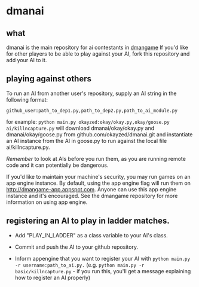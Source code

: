 # dmanai

## what

dmanai is the main repository for ai contestants in [dmangame][1] If you'd like
for other players to be able to play against your AI, fork this repository and
add your AI to it.

[1]:http://github.com/okayzed/dmangame

## playing against others

To run an AI from another user's repository, supply an AI string in the
following format:

    github_user:path_to_dep1.py,path_to_dep2.py,path_to_ai_module.py

for example: `python main.py okayzed:okay/okay.py,okay/goose.py
ai/killncapture.py` will download dmanai/okay/okay.py and dmanai/okay/goose.py
from github.com/okayzed/dmanai.git and instantiate an AI instance from the AI
in goose.py to run against the local file ai/killncapture.py.

*Remember* to look at AIs before you run them, as you are running remote code
and it can potentially be dangerous.

If you'd like to maintain your machine's security, you may run games on an app
engine instance. By default, using the app engine flag will run them on
http://dmangame-app.appspot.com. Anyone can use this app engine instance and it's
encouraged. See the dmangame repository for more information on using app engine.

## registering an AI to play in ladder matches.

  * Add "PLAY\_IN\_LADDER" as a class variable to your AI's class.

  * Commit and push the AI to your github repository.

  * Inform appengine that you want to register your AI with `python main.py -r
    username:path_to_ai.py.` (e.g. `python main.py -r basic/killncapture.py` - if
    you run this, you'll get a message explaining how to register an AI
    properly)
